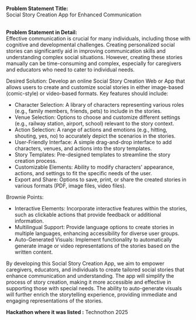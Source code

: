 **Problem Statement Title:**<br>
Social Story Creation App for Enhanced Communication
<br><br>

**Problem Statement in Detail:**<br>
Effective communication is crucial for many individuals, including those with cognitive and developmental challenges. Creating personalized social stories can significantly aid in improving communication skills and understanding complex social situations. However, creating these stories manually can be time-consuming and complex, especially for caregivers and educators who need to cater to individual needs.

Desired Solution:
Develop an online Social Story Creation Web or App that allows users to create and customize social stories in either image-based (comic-style) or video-based formats. Key features should include:
<ul>
<li>Character Selection: A library of characters representing various roles (e.g., family members, friends, pets) to include in the stories.</li>
<li>Venue Selection: Options to choose and customize different settings (e.g., railway station, airport, school) relevant to the story context.</li>
<li>Action Selection: A range of actions and emotions (e.g., hitting, shouting, yes, no) to accurately depict the scenarios in the stories.</li>
<li>User-Friendly Interface: A simple drag-and-drop interface to add characters, venues, and actions into the story templates.</li>
<li>Story Templates: Pre-designed templates to streamline the story creation process.</li>
<li>Customizable Elements: Ability to modify characters' appearance, actions, and settings to fit the specific needs of the user.</li>
<li>Export and Share: Options to save, print, or share the created stories in various formats (PDF, image files, video files).</li>
</ul>

Brownie Points:
<ul>
<li>Interactive Elements: Incorporate interactive features within the stories, such as clickable actions that provide feedback or additional information.</li>
<li>Multilingual Support: Provide language options to create stories in multiple languages, enhancing accessibility for diverse user groups.</li>
<li>Auto-Generated Visuals: Implement functionality to automatically generate image or video representations of the stories based on the written content.</li>
</ul>

By developing this Social Story Creation App, we aim to empower caregivers, educators, and individuals to create tailored social stories that enhance communication and understanding. The app will simplify the process of story creation, making it more accessible and effective in supporting those with special needs. The ability to auto-generate visuals will further enrich the storytelling experience, providing immediate and engaging representations of the stories.

**Hackathon where it was listed :** Technothon 2025 <br>
